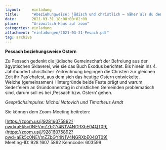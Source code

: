 ```yaml
---
layout:     einladung
title:      "#beziehungweise: jüdisch und christlich – näher als du denkst"
date:       2021-03-31 18:00:00+02:00
place:      "Ariowitsch-Haus auf zoom"
categories: einladung
attachment: "einladungen/2021-03-31-Pesach.pdf"
tag: archive
---
```


**Pessach beziehungsweise Ostern**

Zu Pessach gedenkt die jüdische Gemeinschaft der Befreiung aus der ägyptischen Sklaverei, wie sie das Buch Exodus berichtet. Bis hinein ins 4. Jahrhundert christlicher Zeitrechnung begingen die Christen zur gleichen Zeit ihr Pas'chafest, aus dem sich das heutige Ostern entwickelte.
<br>
Welche (gemeinsamen) Hintergründe beide Feste prägt und warum Sederfeiern an Gründonnerstag in christlichen Gemeinden problematisch sind, darum soll es bei ‚Pessach bzw. Ostern‘ gehen.

*Gesprächsimpulse:
Michal Natovich
und
Timotheus Arndt*

Sie können dem Zoom-Meeting beitreten:

[https://zoom.us/j/92816075892?pwd=aEk5c0NEVmZZbGY4N1V4NGRXbE04QT09](https://zoom.us/j/92816075892?pwd=aEk5c0NEVmZZbGY4N1V4NGRXbE04QT09)
<br>
Meeting-ID: 928 1607 5892
Kenncode: 603599
